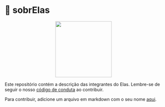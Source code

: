 # 📝 sobrElas

<p  align="center">
<img  src="https://github.com/elasComputacao/Raio-X/blob/master/assets/logo%20elas.png?raw=true"  heigth="80"  width="180"/>
<p/>

Este repositório contém a descrição das integrantes do Elas. Lembre-se de seguir o nosso [código de conduta](https://github.com/elasComputacao/Site/blob/master/codigo-de-conduta.md) ao contribuir.

Para contribuir, adicione um arquivo em markdown com o seu nome [aqui](Descrições).
